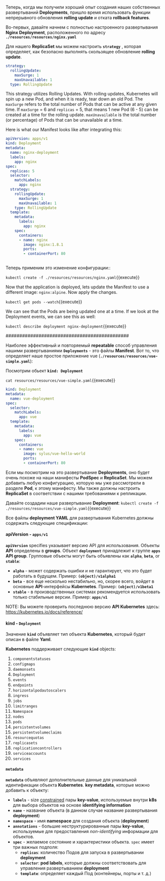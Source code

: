 
Теперь, когда мы получили хороший опыт создания наших собственных развертываний **Deployments**, пришло время использовать функции непрерывного обновления **rolling update** и отката **rollback features**.

Во-первых, давайте начнем с полностью настроенного развертывания **Nginx Deployment**, расположенного по адресу **`./resources/resources/nginx.yaml`**

Для нашего **ReplicaSet** мы можем настроить **`strategy`** , которая определяет, как безопасно выполнять скользящее обновление **rolling update**.

```yaml
strategy:
  rollingUpdate:
    maxSurge: 1
    maxUnavailable: 1
  type: RollingUpdate
```

This strategy utilizes Rolling Updates. With rolling updates, Kubernetes will spin up a new Pod, and when it is ready, tear down an old Pod. The `maxSurge` refers to the total number of Pods that can be active at any given time. If `maxSurge` = 6 and `replicas` = 5, that means 1 new Pod (6 - 5) can be created at a time for the rolling update. `maxUnavailable` is the total number (or percentage) of Pods that can be unavailable at a time.

Here is what our Manifest looks like after integrating this:

```yaml
apiVersion: apps/v1
kind: Deployment
metadata:
  name: nginx-deployment
  labels:
    app: nginx
spec:
  replicas: 5
  selector:
    matchLabels:
      app: nginx
  strategy:
    rollingUpdate:
      maxSurge: 1
      maxUnavailable: 1
    type: RollingUpdate
  template:
    metadata:
      labels:
        app: nginx
    spec:
      containers:
      - name: nginx
        image: nginx:1.8.1
        ports:
        - containerPort: 80
          
```

Теперь применим это изменение конфигурации:: 

`kubectl create -f ./resources/resources/nginx.yaml`{{execute}}


Now that the application is deployed, lets update the Manifest to use a different image: `nginx:alpine`. Now apply the changes.

`kubectl get pods --watch`{{execute}}

We can see that the Pods are being updated one at a time. If we look at the Deployment events, we can see this as well:

`kubectl describe deployment nginx-deployment`{{execute}}

#############################################

Наиболее эффективный и повторяемый **repeatable** способ управления нашими развертываниями **`Deployments`** - это файлы **Manifest**. 
Вот то, что определяет наше простое приложение vue (**`./resources/resources/vue-simple.yaml`**):

Посмотрим обьект **`kind: Deployment`**

`cat resources/resources/vue-simple.yaml`{{execute}}

```yaml
kind: Deployment
metadata:
  name: vue-deployment
spec:
  selector:
    matchLabels:
      app: vue
  template:
    metadata:
      labels:
        app: vue
    spec:
      containers:
      - name: vue
        image: sylus/vue-hello-world
        ports:
        - containerPort: 80
```

Если мы посмотрим на это развертывание **Deployments**, оно будет очень похоже на наши манифесты **PodSpec** и **ReplicaSet**. 
Мы можем добавить любую конфигурацию, которую мы уже рассмотрели в разделе **Pod**, к этому манифесту. 
Мы также должны настроить **ReplicaSet** в соответствии с нашими требованиями к репликации.

Давайте создадим наше развертывание **Deployment**: `kubectl create -f ./resources/resources/vue-simple.yaml`{{execute}}

Все файлы **deployment YAML** для развертывания Kubernetes должны содержать следующие спецификации:

#### **apiVersion** - `apps/v1`

 **`apiVersion`** specifies указывает версию API для использования. 
 Объекты **API** определены в **groups**. Объект **`deployment`**  принадлежит к группе **`apps`** **API group**. 
 Групповые объекты могут быть объявлены как **`alpha`**, **`beta`**, or **`stable`**:
   * **`alpha`** - может содержать ошибки и не гарантирует, что это будет работать в будущем. Пример: **`(object)/v1alpha1`**
   * **`beta`** - все еще несколько нестабильно, но, скорее всего, войдет в основные **API**-интерфейсы **Kubernetes**. Пример: **`(object)/v1beta1`**
   * **`stable`** - в производственных системах рекомендуется использовать только стабильные версии. Пример: **`apps/v1`**

NOTE: Вы можете проверить последнюю версию **API Kubernetes** здесь:  https://kubernetes.io/docs/reference/

#### **kind** - `Deployment`

Значение **`kind`** объявляет тип объекта **Kubernetes**, который будет описан в файле **Yaml**. 

**Kubernetes** поддерживает следующие **`kind`**  objects:
  1. `componentstatuses`
  1. `configmaps`
  1. `daemonsets`
  1. `Deployment`
  1. `events`
  1. `endpoints`
  1. `horizontalpodautoscalers`
  1. `ingress`
  1. `jobs`
  1. `limitranges`
  1. `Namespace`
  1. `nodes`
  1. `pods`
  1. `persistentvolumes`
  1. `persistentvolumeclaims`
  1. `resourcequotas`
  1. `replicasets`
  1. `replicationcontrollers`
  1. `serviceaccounts`
  1. `services`

#### **`metadata`**

 **`metadata`** объявляют дополнительные данные для уникальной идентификации объекта **Kubernetes**. 
 **key metadata**, которые можно добавить к объекту:
  * **`labels`** - size [constrained](https://kubernetes.io/docs/concepts/overview/working-with-objects/labels/#syntax-and-character-set) пары **key-value**, используемые внутри **k8s** для выбора объектов на основе **identifying information**
  * **`name`** - название объекта (в данном случае название развертывания **deployment**)
  * **`namespace`** - имя **namespace** для создания объекта (**deployment**)
  * **`annotations`** - большие неструктурированные пары **key-value**, используемые для предоставления *non-identifying* информации для объектов. 
  * **`spec`** - желаемое состояние и характеристики объекта. `spec` имеет три важных подполя:
    - **`replicas`**: количество Подов для запуска в развертывании **deployment**
    - **`selector`**: **pod labels**, которые должны соответствовать для управления развертыванием **deployment**
    - **`template`**: определяет каждый Под (контейнеры, порты и т. д.)
